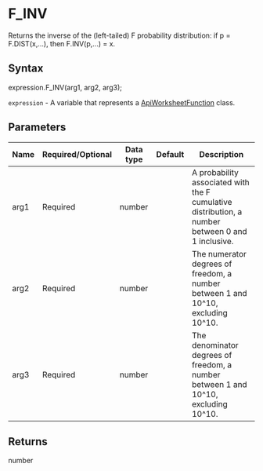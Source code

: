 # F_INV

Returns the inverse of the (left-tailed) F probability distribution: if p = F.DIST(x,...), then F.INV(p,...) = x.

## Syntax

expression.F_INV(arg1, arg2, arg3);

`expression` - A variable that represents a [ApiWorksheetFunction](../ApiWorksheetFunction.md) class.

## Parameters

| **Name** | **Required/Optional** | **Data type** | **Default** | **Description** |
| ------------- | ------------- | ------------- | ------------- | ------------- |
| arg1 | Required | number |  | A probability associated with the F cumulative distribution, a number between 0 and 1 inclusive. |
| arg2 | Required | number |  | The numerator degrees of freedom, a number between 1 and 10^10, excluding 10^10. |
| arg3 | Required | number |  | The denominator degrees of freedom, a number between 1 and 10^10, excluding 10^10. |

## Returns

number